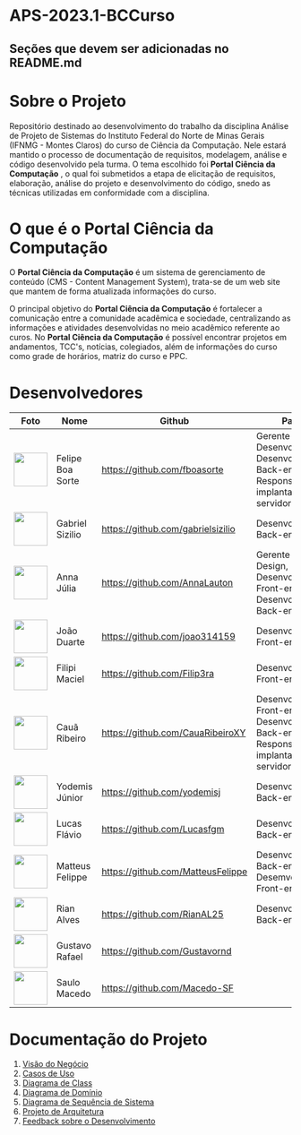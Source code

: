 # APS-2023.1-BCCurso

## Seções que devem ser adicionadas no README.md

# **Sobre o Projeto**

Repositório destinado ao desenvolvimento do trabalho da disciplina Análise de Projeto de Sistemas do Instituto Federal do Norte de Minas Gerais (IFNMG - Montes Claros) do curso de Ciência da Computação. Nele estará mantido o processo de documentação de requisitos, modelagem, análise e código desenvolvido pela turma. O tema escolhido foi **Portal Ciência da Computação** , o qual foi submetidos a etapa de elicitação de requisitos, elaboração, análise do projeto e desenvolvimento do código, snedo as técnicas utilizadas em conformidade com a disciplina.

#  **O que é o Portal Ciência da Computação**

O **Portal Ciência da Computação** é um sistema de gerenciamento de conteúdo (CMS - Content Management System), trata-se de um web site que mantem de forma atualizada informações do curso.

O principal objetivo do **Portal Ciência da Computação** é fortalecer a comunicação entre a comunidade acadêmica e sociedade, centralizando as informações e atividades desenvolvidas no meio acadêmico referente ao curos. No **Portal Ciência da Computação** é possível encontrar projetos em andamentos, TCC's, notícias, colegiados, além de informações do curso como grade de horários, matriz do curso e PPC.

# **Desenvolvedores**

| Foto | Nome | Github | Papel |
| --- | --- | --- | --- |
| <img src="https://github.com/fboasorte.png" width="60px;"/><br /> | Felipe Boa Sorte | https://github.com/fboasorte | Gerente de Desenvolvimento, Desenvolvedor Back-end, Responsável pela implantação do servidor |
| <img src="https://github.com/gabrielsizilio.png" width="60px;"/><br /> | Gabriel Sizilio | https://github.com/gabrielsizilio | Desenvolvedor Back-end |
| <img src="https://github.com/AnnaLauton.png" width="60px;"/><br /> | Anna Júlia | https://github.com/AnnaLauton | Gerente de Design, Desenvolvedor Front-end,  Desenvolvedor Back-end |
| <img src="https://github.com/joao314159.png" width="60px;"/><br /> | João Duarte | https://github.com/joao314159 | Desenvolvedor Front-end |
| <img src="https://github.com/Filip3ra.png" width="60px;"/><br /> | Filipi Maciel  | https://github.com/Filip3ra | Desenvolvedor Front-end |
| <img src="https://github.com/CauaRibeiroXY.png" width="60px;"/><br /> | Cauã Ribeiro  | https://github.com/CauaRibeiroXY | Desenvolvedor Front-end, Desenvolvedor Back-end, Responsável pela implantação do servidor |
| <img src="https://github.com/yodemisj.png" width="60px;"/><br /> | Yodemis Júnior  | https://github.com/yodemisj |  Desenvolvedor Back-end |
| <img src="https://github.com/Lucasfgm.png" width="60px;"/><br /> | Lucas Flávio | https://github.com/Lucasfgm |  Desenvolvedor Back-end |
| <img src="https://github.com/MatteusFelippe.png" width="60px;"/><br /> | Matteus Felippe | https://github.com/MatteusFelippe |  Desenvolvedor Back-end, Desemvolvedor Front-end |
| <img src="https://github.com/RianAL25.png" width="60px;"/><br /> | Rian Alves | https://github.com/RianAL25 |  Desenvolvedor Back-end, Tester |
| <img src="https://github.com/Gustavornd.png" width="60px;"/><br /> | Gustavo Rafael | https://github.com/Gustavornd |  |
| <img src="https://github.com/Macedo-SF.png" width="60px;"/><br /> | Saulo Macedo | https://github.com/Macedo-SF |  |


 

# Documentação do Projeto

1. [Visão do Negócio](https://github.com/luciofdsantos/APS-2023.1-BCCurso/blob/a344626cfddefdb3d188645fa0c547475ea3b6d8/docs/Visao_do_Negocio.pdf)
2. [Casos de Uso](https://github.com/seu-usuario/seu-repositorio/blob/main/casos_de_uso.md)
3. [Diagrama de Class](https://github.com/luciofdsantos/APS-2023.1-BCCurso/blob/bae3e525e69c618c1eb5f8dbf37948c39dd8f298/docs/Diagrama_de_Classe.pdf)
4. [Diagrama de Domínio](https://github.com/seu-usuario/seu-repositorio/blob/main/diagrama_de_dominio.md)
5. [Diagrama de Sequência de Sistema](https://github.com/luciofdsantos/APS-2023.1-BCCurso/blob/3388d049332d77e022343a6ea69cf0f86495ca1b/docs/Diagrama_Sequencia.pdf)
6. [Projeto de Arquitetura](https://github.com/seu-usuario/seu-repositorio/blob/main/projeto_de_arquitetura.md)
7. [Feedback sobre o Desenvolvimento](https://github.com/luciofdsantos/APS-2023.1-BCCurso/blob/main/docs/Feedback%20sobre%20o%20Desenvolvimento.md)


